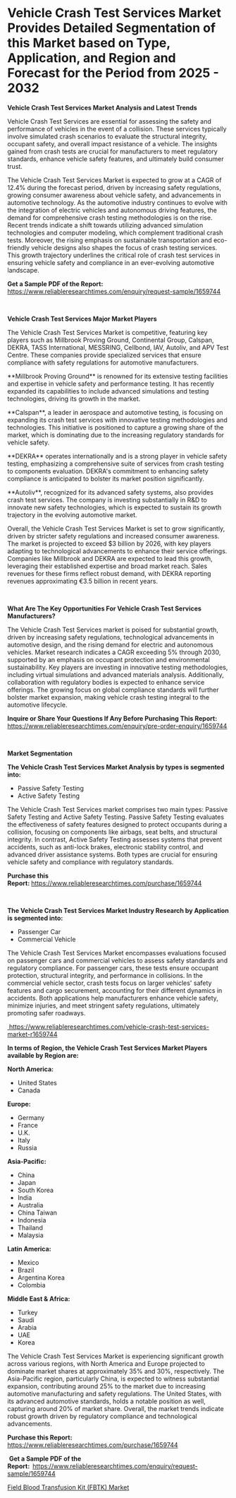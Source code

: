 <p><h1>Vehicle Crash Test Services Market Provides Detailed Segmentation of this Market based on Type, Application, and Region and Forecast for the Period from 2025 - 2032</h1></p><p><strong>Vehicle Crash Test Services Market Analysis and Latest Trends</strong></p>
<p><p>Vehicle Crash Test Services are essential for assessing the safety and performance of vehicles in the event of a collision. These services typically involve simulated crash scenarios to evaluate the structural integrity, occupant safety, and overall impact resistance of a vehicle. The insights gained from crash tests are crucial for manufacturers to meet regulatory standards, enhance vehicle safety features, and ultimately build consumer trust.</p><p>The Vehicle Crash Test Services Market is expected to grow at a CAGR of 12.4% during the forecast period, driven by increasing safety regulations, growing consumer awareness about vehicle safety, and advancements in automotive technology. As the automotive industry continues to evolve with the integration of electric vehicles and autonomous driving features, the demand for comprehensive crash testing methodologies is on the rise. Recent trends indicate a shift towards utilizing advanced simulation technologies and computer modeling, which complement traditional crash tests. Moreover, the rising emphasis on sustainable transportation and eco-friendly vehicle designs also shapes the focus of crash testing services. This growth trajectory underlines the critical role of crash test services in ensuring vehicle safety and compliance in an ever-evolving automotive landscape.</p></p>
<p><strong>Get a Sample PDF of the Report:&nbsp;</strong> <a href="https://www.reliableresearchtimes.com/enquiry/request-sample/1659744?utm_campaign=3554&utm_medium=2&utm_source=Github&utm_content=ia&utm_term=23032025&utm_id=vehicle-crash-test-services">https://www.reliableresearchtimes.com/enquiry/request-sample/1659744</a></p>
<p>&nbsp;</p>
<p><strong>Vehicle Crash Test Services Major Market Players</strong></p>
<p><p>The Vehicle Crash Test Services Market is competitive, featuring key players such as Millbrook Proving Ground, Continental Group, Calspan, DEKRA, TASS International, MESSRING, Cellbond, IAV, Autoliv, and APV Test Centre. These companies provide specialized services that ensure compliance with safety regulations for automotive manufacturers.</p><p>**Millbrook Proving Ground** is renowned for its extensive testing facilities and expertise in vehicle safety and performance testing. It has recently expanded its capabilities to include advanced simulations and testing technologies, driving its growth in the market.</p><p>**Calspan**, a leader in aerospace and automotive testing, is focusing on expanding its crash test services with innovative testing methodologies and technologies. This initiative is positioned to capture a growing share of the market, which is dominating due to the increasing regulatory standards for vehicle safety.</p><p>**DEKRA** operates internationally and is a strong player in vehicle safety testing, emphasizing a comprehensive suite of services from crash testing to components evaluation. DEKRA's commitment to enhancing safety compliance is anticipated to bolster its market position significantly.</p><p>**Autoliv**, recognized for its advanced safety systems, also provides crash test services. The company is investing substantially in R&D to innovate new safety technologies, which is expected to sustain its growth trajectory in the evolving automotive market.</p><p>Overall, the Vehicle Crash Test Services Market is set to grow significantly, driven by stricter safety regulations and increased consumer awareness. The market is projected to exceed $3 billion by 2026, with key players adapting to technological advancements to enhance their service offerings. Companies like Millbrook and DEKRA are expected to lead this growth, leveraging their established expertise and broad market reach. Sales revenues for these firms reflect robust demand, with DEKRA reporting revenues approximating €3.5 billion in recent years.</p></p>
<p>&nbsp;</p>
<p><strong>What Are The Key Opportunities For Vehicle Crash Test Services Manufacturers?</strong></p>
<p><p>The Vehicle Crash Test Services market is poised for substantial growth, driven by increasing safety regulations, technological advancements in automotive design, and the rising demand for electric and autonomous vehicles. Market research indicates a CAGR exceeding 5% through 2030, supported by an emphasis on occupant protection and environmental sustainability. Key players are investing in innovative testing methodologies, including virtual simulations and advanced materials analysis. Additionally, collaboration with regulatory bodies is expected to enhance service offerings. The growing focus on global compliance standards will further bolster market expansion, making vehicle crash testing integral to the automotive lifecycle.</p></p>
<p><strong>Inquire or Share Your Questions If Any Before Purchasing This Report:</strong> <a href="https://www.reliableresearchtimes.com/enquiry/pre-order-enquiry/1659744?utm_campaign=3554&utm_medium=2&utm_source=Github&utm_content=ia&utm_term=23032025&utm_id=vehicle-crash-test-services">https://www.reliableresearchtimes.com/enquiry/pre-order-enquiry/1659744</a></p>
<p>&nbsp;</p>
<p><strong>Market Segmentation</strong></p>
<p><strong>The Vehicle Crash Test Services Market Analysis by types is segmented into:</strong></p>
<p><ul><li>Passive Safety Testing</li><li>Active Safety Testing</li></ul></p>
<p><p>The Vehicle Crash Test Services market comprises two main types: Passive Safety Testing and Active Safety Testing. Passive Safety Testing evaluates the effectiveness of safety features designed to protect occupants during a collision, focusing on components like airbags, seat belts, and structural integrity. In contrast, Active Safety Testing assesses systems that prevent accidents, such as anti-lock brakes, electronic stability control, and advanced driver assistance systems. Both types are crucial for ensuring vehicle safety and compliance with regulatory standards.</p></p>
<p><strong>Purchase this Report:&nbsp;</strong><a href="https://www.reliableresearchtimes.com/purchase/1659744?utm_campaign=3554&utm_medium=2&utm_source=Github&utm_content=ia&utm_term=23032025&utm_id=vehicle-crash-test-services">https://www.reliableresearchtimes.com/purchase/1659744</a></p>
<p>&nbsp;</p>
<p><strong>The Vehicle Crash Test Services Market Industry Research by Application is segmented into:</strong></p>
<p><ul><li>Passenger Car</li><li>Commercial Vehicle</li></ul></p>
<p><p>The Vehicle Crash Test Services Market encompasses evaluations focused on passenger cars and commercial vehicles to assess safety standards and regulatory compliance. For passenger cars, these tests ensure occupant protection, structural integrity, and performance in collisions. In the commercial vehicle sector, crash tests focus on larger vehicles' safety features and cargo securement, accounting for their different dynamics in accidents. Both applications help manufacturers enhance vehicle safety, minimize injuries, and meet stringent safety regulations, ultimately promoting safer roadways.</p></p>
<p><a href="https://www.reliableresearchtimes.com/vehicle-crash-test-services-market-r1659744?utm_campaign=3554&utm_medium=2&utm_source=Github&utm_content=ia&utm_term=23032025&utm_id=vehicle-crash-test-services">&nbsp;https://www.reliableresearchtimes.com/vehicle-crash-test-services-market-r1659744</a></p>
<p><strong>In terms of Region, the Vehicle Crash Test Services Market Players available by Region are:</strong></p>
<p>
    <p> <strong> North America: </strong>
        <ul>
            <li>United States</li>
            <li>Canada</li>
        </ul>
        </p> 
    <p> <strong> Europe: </strong>
        <ul>
            <li>Germany</li>
            <li>France</li>
            <li>U.K.</li>
            <li>Italy</li>
            <li>Russia</li>
        </ul>
        </p> 
    <p> <strong> Asia-Pacific: </strong>
        <ul>
            <li>China</li>
            <li>Japan</li>
            <li>South Korea</li>
            <li>India</li>
            <li>Australia</li>
            <li>China Taiwan</li>
            <li>Indonesia</li>
            <li>Thailand</li>
            <li>Malaysia</li>
        </ul>
        </p> 
    <p> <strong> Latin America: </strong>
        <ul>
            <li>Mexico</li>
            <li>Brazil</li>
            <li>Argentina Korea</li>
            <li>Colombia</li>
        </ul>
        </p> 
    <p> <strong> Middle East & Africa: </strong>
        <ul>
            <li>Turkey</li>
            <li>Saudi</li>
            <li>Arabia</li>
            <li>UAE</li>
            <li>Korea</li>
        </ul>
    </p>
    </p>
<p><p>The Vehicle Crash Test Services Market is experiencing significant growth across various regions, with North America and Europe projected to dominate market shares at approximately 35% and 30%, respectively. The Asia-Pacific region, particularly China, is expected to witness substantial expansion, contributing around 25% to the market due to increasing automotive manufacturing and safety regulations. The United States, with its advanced automotive standards, holds a notable position as well, capturing around 20% of market share. Overall, the market trends indicate robust growth driven by regulatory compliance and technological advancements.</p></p>
<p><strong>Purchase this Report: </strong><a href="https://www.reliableresearchtimes.com/purchase/1659744?utm_campaign=3554&utm_medium=2&utm_source=Github&utm_content=ia&utm_term=23032025&utm_id=vehicle-crash-test-services">https://www.reliableresearchtimes.com/purchase/1659744</a></p>
<p>&nbsp;<strong>Get a Sample PDF of the Report:&nbsp;&nbsp;</strong><a href="https://www.reliableresearchtimes.com/enquiry/request-sample/1659744?utm_campaign=3554&utm_medium=2&utm_source=Github&utm_content=ia&utm_term=23032025&utm_id=vehicle-crash-test-services">https://www.reliableresearchtimes.com/enquiry/request-sample/1659744</a></p>
<p><strong></strong></p>
<p><p><a href="https://github.com/elvutedipela/Market-Research-Report-List-1/blob/main/field-blood-transfusion-kit-fbtk-market.md?utm_campaign=3554&utm_medium=2&utm_source=Github&utm_content=ia&utm_term=23032025&utm_id=vehicle-crash-test-services">Field Blood Transfusion Kit (FBTK) Market</a></p></p>